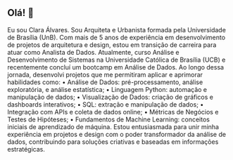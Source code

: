 ## Olá! 👋

Eu sou Clara Álvares.
Sou Arquiteta e Urbanista formada pela Universidade de Brasília (UnB). Com mais de 5 anos de experiência em desenvolvimento de projetos de arquitetura e design, estou em transição de carreira para atuar como Analista de Dados. Atualmente, curso Análise e Desenvolvimento de Sistemas na Universidade Católica de Brasília (UCB) e recentemente concluí um bootcamp em Análise de Dados.
Ao longo dessa jornada, desenvolvi projetos que me permitiram aplicar e aprimorar habilidades como:
•	Análise de Dados: pré-processamento, análise exploratória, e análise estatística;
•	Linguagem Python: automação e manipulação de dados;
•	Visualização de Dados: criação de gráficos e dashboards interativos;
•	SQL: extração e manipulação de dados;
•	Integração com APIs e coleta de dados online;
•	Métricas de Negócios e Testes de Hipóteses;
•	Fundamentos de Machine Learning: conceitos iniciais de aprendizado de máquina.
Estou entusiasmada para unir minha experiência em projetos e design com o poder transformador da análise de dados, contribuindo para soluções criativas e baseadas em informações estratégicas.

<!--
**claraalvares/claraalvares** is a ✨ _special_ ✨ repository because its `README.md` (this file) appears on your GitHub profile.

Here are some ideas to get you started:

- 🔭 I’m currently working on ...
- 🌱 I’m currently learning ...
- 👯 I’m looking to collaborate on ...
- 🤔 I’m looking for help with ...
- 💬 Ask me about ...
- 📫 How to reach me: ...
- 😄 Pronouns: ...
- ⚡ Fun fact: ...
-->
